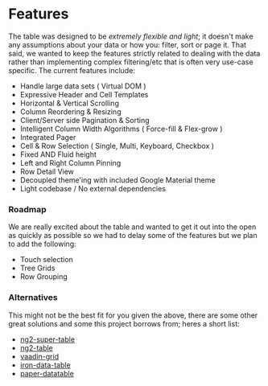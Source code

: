 # Features
The table was designed to be *extremely flexible and light*; it doesn't make any assumptions about your data or 
how you: filter, sort or page it. That said, we wanted to keep the features strictly related to dealing 
with the data rather than implementing complex filtering/etc that is often very use-case specific. 
The current features include:

- Handle large data sets ( Virtual DOM )
- Expressive Header and Cell Templates
- Horizontal & Vertical Scrolling
- Column Reordering & Resizing
- Client/Server side Pagination & Sorting
- Intelligent Column Width Algorithms ( Force-fill & Flex-grow )
- Integrated Pager
- Cell & Row Selection ( Single, Multi, Keyboard, Checkbox )
- Fixed AND Fluid height
- Left and Right Column Pinning
- Row Detail View
- Decoupled theme'ing with included Google Material theme
- Light codebase / No external dependencies

### Roadmap
We are really excited about the table and wanted to get it out into the open as quickly as 
possible so we had to delay some of the features but we plan to add the following:

- Touch selection
- Tree Grids
- Row Grouping

### Alternatives
This might not be the best fit for you given the above, there are some other great solutions 
and some this project borrows from; heres a short list:

- [ng2-super-table](https://github.com/andyperlitch/ng2-super-table)
- [ng2-table](https://github.com/valor-software/ng2-table)
- [vaadin-grid](https://github.com/vaadin/vaadin-grid)
- [iron-data-table](https://github.com/Saulis/iron-data-table/)
- [paper-datatable](https://github.com/David-Mulder/paper-datatable)
